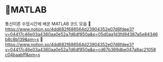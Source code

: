 # 📂MATLAB
통신이론 수업시간에 배운 MATLAB 코드 모음
🔗 https://www.notion.so/4dd682f686564d23904352e07d6fdee3?v=04417c46e03a4360aa0e52a7d6df850a&p=05d0aa1d3fd94387a5e84346b8c8b139&pm=s
🔗 https://www.notion.so/4dd682f686564d23904352e07d6fdee3?v=04417c46e03a4360aa0e52a7d6df850a&p=cd67b369dbe047a8ac21058c04baabff&pm=s
